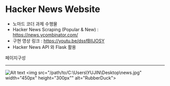 # Hacker News Website

+ 노마드 코더 과제 수행물
+ Hacker News Scraping (Popular & New) : https://news.ycombinator.com/
+ 구현 영상 링크 : https://youtu.be/dssfBIIJOSY
+ Hacker News API 와 Flask 활용   
   
      
      
페이지구성  
- - -    
![Alt text](/path/to/C:\Users\YUJIN\Desktop\news.jpg)
<img src="/path/to/C:\Users\YUJIN\Desktop\news.jpg" width="450px" height="300px"" alt="RubberDuck"></img><br/>

